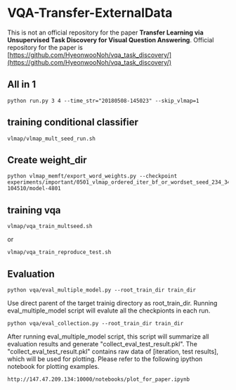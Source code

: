 # VQA-Transfer-ExternalData
This is not an official repository for the paper **Transfer Learning via Unsupervised Task Discovery for Visual Question Answering**.
Official repository for the paper is [https://github.com/HyeonwooNoh/vqa_task_discovery/](https://github.com/HyeonwooNoh/vqa_task_discovery/)


## All in 1

    python run.py 3 4 --time_str="20180508-145023" --skip_vlmap=1

## training conditional classifier

    vlmap/vlmap_mult_seed_run.sh

## Create weight_dir

    python vlmap_memft/export_word_weights.py --checkpoint experiments/important/0501_vlmap_ordered_iter_bf_or_wordset_seed_234_345_456/vlmap_bf_or_wordset_withatt_sp_d_memft_all_new_vocab50_obj3000_attr1000_maxlen10_ordered_iter_bs512_lr0.001_seed456_20180501-104510/model-4801

## training vqa

    vlmap/vqa_train_multseed.sh

or 

    vlmap/vqa_train_reproduce_test.sh


## Evaluation

    python vqa/eval_multiple_model.py --root_train_dir train_dir

Use direct parent of the target trainig directory as root_train_dir. Running eval_multiple_model script will evalute all the checkpionts in each run.

    python vqa/eval_collection.py --root_train_dir train_dir

After running eval_multiple_model script, this script will summarize all evaluation results and generate "collect_eval_test_result.pkl". The "collect_eval_test_result.pkl" contains raw data of [iteration, test results], which will be used for plotting. Please refer to the following ipython notebook for plotting examples.

    http://147.47.209.134:10000/notebooks/plot_for_paper.ipynb
